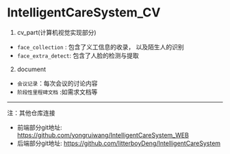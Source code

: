 # IntelligentCareSystem_CV

1. cv_part(计算机视觉实现部分)
-  `face_collection` : 包含了义工信息的收录， 以及陌生人的识别
- `face_extra_detect`: 包含了人脸的检测与提取

2. document
- `会议记录`：每次会议的讨论内容
- `阶段性里程碑文档` :如需求文档等
----



注：其他仓库连接

- 前端部分git地址:  https://github.com/yongruiwang/IntelligentCareSystem_WEB
- 后端部分git地址: https://github.com/litterboyDeng/IntelligentCareSystem
<!--stackedit_data:
eyJoaXN0b3J5IjpbMTYxODQzMzM1MSw5NzY1MjQ5NTMsMTgwND
EwOTI0LC02NTE4OTM2NjFdfQ==
-->